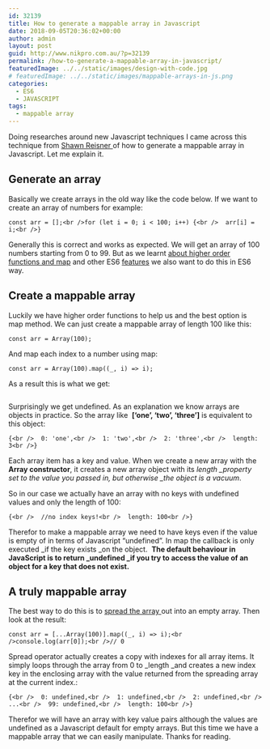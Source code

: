 ```yaml
---
id: 32139
title: How to generate a mappable array in Javascript
date: 2018-09-05T20:36:02+00:00
author: admin
layout: post
guid: http://www.nikpro.com.au/?p=32139
permalink: /how-to-generate-a-mappable-array-in-javascript/
featuredImage: ../../static/images/design-with-code.jpg
# featuredImage: ../../static/images/mappable-arrays-in-js.png
categories:
  - ES6
  - JAVASCRIPT
tags:
  - mappable array
---
```


Doing researches around new Javascript techniques I came across this technique from <a href="https://itnext.io/@shawn.webdev?source=post_header_lockup" target="_blank" rel="noopener noreferrer">Shawn Reisner </a>of how to generate a mappable array in Javascript. Let me explain it.

## Generate an array

Basically we create arrays in the old way like the code below. If we want to create an array of numbers for example:

```
const arr = [];<br />for (let i = 0; i < 100; i++) {<br />  arr[i] = i;<br />}
```

Generally this is correct and works as expected. We will get an array of 100 numbers starting from 0 to 99. But as we learnt [about higher order functions and map](http://www.nikpro.com.au/javascript-es6-maps-with-examples/) and other ES6 [features](http://nikpro.com.au/category/es6) we also want to do this in ES6 way.

## Create a mappable array

Luckily we have higher order functions to help us and the best option is map method. We can just create a mappable array of length 100 like this:

```
const arr = Array(100);
```

And map each index to a number using map:

```
const arr = Array(100).map((_, i) => i);
```

As a result this is what we get:<figure class="wp-block-image">

<img src="http://www.nikpro.com.aumapable-array.png" alt="" class="wp-image-32140" srcset="http://testgatsby.localmapable-array.png 800w, http://testgatsby.localmapable-array-300x152.png 300w, http://testgatsby.localmapable-array-768x389.png 768w" sizes="(max-width: 800px) 100vw, 800px" /> </figure>

Surprisingly we get undefined. As an explanation we know arrays are objects in practice. So the array like  **[&#8216;one&#8217;, &#8216;two&#8217;, &#8216;three&#8217;]** is equivalent to this object:

```
{<br />  0: 'one',<br />  1: 'two',<br />  2: 'three',<br />  length: 3<br />}
```

Each array item has a key and value. When we create a new array with the **Array constructor**, it creates a new array object with its *length _property set to the value you passed in, but otherwise _the object is a vacuum*.

So in our case we actually have an array with no keys with undefined  values and only the length of 100:

```
{<br />  //no index keys!<br />  length: 100<br />}
```

Therefor to make a mappable array we need to have keys even if the value is empty of in terms of Javascript &#8220;undefined&#8221;. In map the callback is only executed _if the key exists _on the object.  **The default behaviour in JavaScript is to return _undefined _if you try to access the value of an object for a key that does not exist.**

## A truly mappable array

The best way to do this is to [spread the array ](http://www.nikpro.com.au/what-is-spread-syntax-in-es6-and-how-to-use-it/)out into an empty array. Then look at the result:

```
const arr = [...Array(100)].map((_, i) => i);<br />console.log(arr[0]);<br />// 0
```

Spread operator actually creates a copy with indexes for all array items. It simply loops through the array from 0 to _length _and creates a new index key in the enclosing array with the value returned from the spreading array at the current index.:

```
{<br />  0: undefined,<br />  1: undefined,<br />  2: undefined,<br />  ...<br />  99: undefined,<br />  length: 100<br />}
```

Therefor we will have an array with key value pairs although the values are undefined as a Javascript default for empty arrays. But this time we have a mappable array that we can easily manipulate. Thanks for reading.
